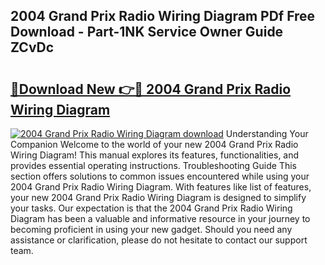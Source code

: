 ## 2004 Grand Prix Radio Wiring Diagram PDf Free Download - Part-1NK Service Owner Guide ZCvDc

# <h2><a href="http://dfqu417.blite.top/?on=2004+Grand+Prix+Radio+Wiring+Diagram">🔗Download New 👉🔴 2004 Grand Prix Radio Wiring Diagram</a></h2>

[![2004 Grand Prix Radio Wiring Diagram download](https://i.imgur.com/lujVjoI.png)](http://dfqu417.blite.top/?on=2004+Grand+Prix+Radio+Wiring+Diagram)
Understanding Your Companion Welcome to the world of your new 2004 Grand Prix Radio Wiring Diagram! This manual explores its features, functionalities, and provides essential operating instructions. Troubleshooting Guide This section offers solutions to common issues encountered while using your 2004 Grand Prix Radio Wiring Diagram. With features like list of features, your new 2004 Grand Prix Radio Wiring Diagram is designed to simplify your tasks. Our expectation is that the 2004 Grand Prix Radio Wiring Diagram has been a valuable and informative resource in your journey to becoming proficient in using your new gadget. Should you need any assistance or clarification, please do not hesitate to contact our support team.
